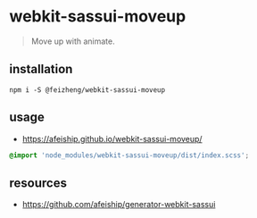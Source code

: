 # webkit-sassui-moveup
> Move up with animate.

## installation
```shell
npm i -S @feizheng/webkit-sassui-moveup
```

## usage
+ https://afeiship.github.io/webkit-sassui-moveup/

```scss
@import 'node_modules/webkit-sassui-moveup/dist/index.scss';
```

## resources
+ https://github.com/afeiship/generator-webkit-sassui
